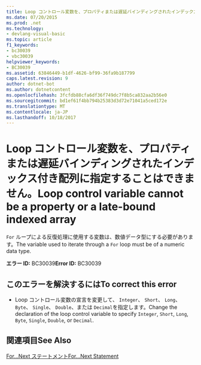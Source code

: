 ```yaml
---
title: Loop コントロール変数を、プロパティまたは遅延バインディングされたインデックス付き配列に指定することはできません。
ms.date: 07/20/2015
ms.prod: .net
ms.technology:
- devlang-visual-basic
ms.topic: article
f1_keywords:
- bc30039
- vbc30039
helpviewer_keywords:
- BC30039
ms.assetid: 63846449-b1df-4626-bf99-36fa9b187799
caps.latest.revision: 9
author: dotnet-bot
ms.author: dotnetcontent
ms.openlocfilehash: 3fcfdb88cfa6df36f749dc7f8b5ca832aa2b56e0
ms.sourcegitcommit: bd1ef61f4bb794b25383d3d72e71041a5ced172e
ms.translationtype: MT
ms.contentlocale: ja-JP
ms.lasthandoff: 10/18/2017
---
```

# <a name="loop-control-variable-cannot-be-a-property-or-a-late-bound-indexed-array"></a><span data-ttu-id="af718-102">Loop コントロール変数を、プロパティまたは遅延バインディングされたインデックス付き配列に指定することはできません。</span><span class="sxs-lookup"><span data-stu-id="af718-102">Loop control variable cannot be a property or a late-bound indexed array</span></span>
<span data-ttu-id="af718-103">`For` ループによる反復処理に使用する変数は、数値データ型にする必要があります。</span><span class="sxs-lookup"><span data-stu-id="af718-103">The variable used to iterate through a `For` loop must be of a numeric data type.</span></span>  
  
 <span data-ttu-id="af718-104">**エラー ID:** BC30039</span><span class="sxs-lookup"><span data-stu-id="af718-104">**Error ID:** BC30039</span></span>  
  
## <a name="to-correct-this-error"></a><span data-ttu-id="af718-105">このエラーを解決するには</span><span class="sxs-lookup"><span data-stu-id="af718-105">To correct this error</span></span>  
  
-   <span data-ttu-id="af718-106">Loop コントロール変数の宣言を変更して、 `Integer`、 `Short`、 `Long`、 `Byte`、 `Single`、 `Double`、または `Decimal`を指定します。</span><span class="sxs-lookup"><span data-stu-id="af718-106">Change the declaration of the loop control variable to specify `Integer`, `Short`, `Long`, `Byte`, `Single`, `Double`, or `Decimal`.</span></span>  
  
## <a name="see-also"></a><span data-ttu-id="af718-107">関連項目</span><span class="sxs-lookup"><span data-stu-id="af718-107">See Also</span></span>  
 [<span data-ttu-id="af718-108">For...Next ステートメント</span><span class="sxs-lookup"><span data-stu-id="af718-108">For...Next Statement</span></span>](../../visual-basic/language-reference/statements/for-next-statement.md)
